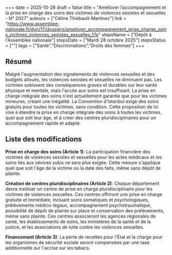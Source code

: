 +++
date = 2025-10-28
draft = false
title = "Améliorer l’accompagnement et la prise en charge des soins des victimes de violences sexistes et sexuelles - N° 2027"
auteurs = ["Céline Thiébault-Martinez"]
link = "https://www.assemblee-nationale.fr/dyn/17/dossiers/ameliorer_accompagnement_prise_charge_soins_victimes_violences_sexistes_sexuelles_17e"
stepsName = ["Dépôt à l'Assemblée nationale"]
stepsDate = ["Mardi 28 octobre 2025"]
stepsStatus = [""]
tags = ["Santé","Discriminations","Droits des femmes"]
+++

## Résumé

Malgré l'augmentation des signalements de violences sexuelles et des budgets alloués, les violences sexistes et sexuelles ne diminuent pas. Les victimes subissent des conséquences graves et durables sur leur santé physique et mentale, mais l'accès aux soins est insuffisant. La prise en charge intégrale des soins n'est actuellement garantie que pour les victimes mineures, créant une inégalité. La Convention d'Istanbul exige des soins gratuits pour toutes les victimes, sans condition. Cette proposition de loi vise à étendre la prise en charge intégrale des soins à toutes les victimes, quel que soit leur âge, et à créer des centres pluridisciplinaires pour un accompagnement rapide et adapté.

## Liste des modifications

**Prise en charge des soins (Article 1)**: La participation financière des victimes de violences sexistes et sexuelles pour les actes médicaux et les soins liés aux sévices subis ne sera plus exigée. Cette mesure s'applique quel que soit l'âge de la victime ou la date des faits, même sans dépôt de plainte.

**Création de centres pluridisciplinaires (Article 2)**: Chaque département devra instituer un centre de prise en charge pluridisciplinaire pour les victimes de violences sexuelles. Ces centres offriront une prise en charge gratuite et immédiate, incluant soins somatiques et psychologiques, prélèvements médico-légaux, accompagnement psychotraumatique, possibilité de dépôt de plainte sur place et conservation des prélèvements, même sans plainte. Ces centres associeront les agences régionales de santé, les établissements de soins, les ministères de la santé et de la justice, et les associations de lutte contre les violences sexuelles.

**Financement (Article 3)**: La perte de recettes pour l'État et la charge pour les organismes de sécurité sociale seront compensées par une taxe additionnelle sur l'accise sur les tabacs.
